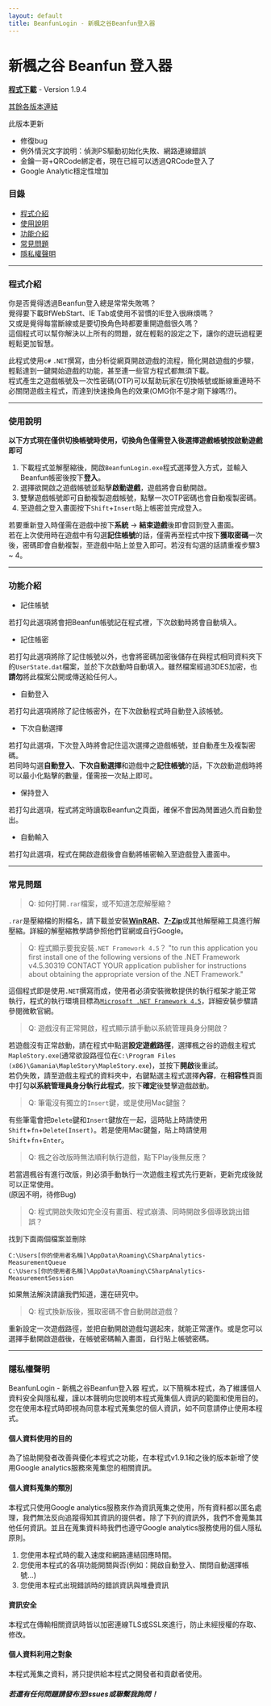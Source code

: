 ```yaml
---
layout: default
title: BeanfunLogin - 新楓之谷Beanfun登入器
---
```


# 新楓之谷 Beanfun 登入器

[**程式下載**](https://github.com/kevin940726/BeanfunLogin/releases/download/v1.9.4/BeanfunLogin-v1.9.4.zip) - Version 1.9.4

[其餘各版本連結](https://github.com/kevin940726/BeanfunLogin/releases)

此版本更新

* 修復bug
* 例外情況文字說明：偵測PS驅動初始化失敗、網路連線錯誤
* 金鑰一哥+QRCode綁定者，現在已經可以透過QRCode登入了
* Google Analytic穩定性增加

### 目錄
* [程式介紹](#程式介紹)
* [使用說明](#使用說明)
* [功能介紹](#功能介紹)
* [常見問題](#常見問題)
* [隱私權聲明](#隱私權聲明)

---

### 程式介紹

你是否覺得透過Beanfun登入總是常常失敗嗎？  
覺得要下載BfWebStart、IE Tab或使用不習慣的IE登入很麻煩嗎？  
又或是覺得每當斷線或是要切換角色時都要重開遊戲很久嗎？  
這個程式可以幫你解決以上所有的問題，就在輕鬆的設定之下，讓你的遊玩過程更輕鬆更加智慧。

此程式使用``c#`` ``.NET``撰寫，由分析從網頁開啟遊戲的流程，簡化開啟遊戲的步驟，輕鬆達到一鍵開始遊戲的功能，甚至連一些官方程式都無須下載。  
程式產生之遊戲帳號及一次性密碼(OTP)可以幫助玩家在切換帳號或斷線重連時不必關閉遊戲主程式，而達到快速換角色的效果(OMG你不是才剛下線嗎!?)。

---

### 使用說明

**以下方式現在僅供切換帳號時使用，切換角色僅需登入後選擇遊戲帳號按啟動遊戲即可**

1. 下載程式並解壓縮後，開啟`BeanfunLogin.exe`程式選擇登入方式，並輸入Beanfun帳密後按下**登入**。
2. 選擇欲開啟之遊戲帳號並點擊**啟動遊戲**，遊戲將會自動開啟。
3. 雙擊遊戲帳號即可自動複製遊戲帳號，點擊一次OTP密碼也會自動複製密碼。
4. 至遊戲之登入畫面按下`Shift`+`Insert`貼上帳密並完成登入。

若要重新登入時僅需在遊戲中按下**系統** -> **結束遊戲**後即會回到登入畫面。  
若在上次使用時在遊戲中有勾選**記住帳號**的話，僅需再至程式中按下**獲取密碼**一次後，密碼即會自動複製，至遊戲中貼上並登入即可。若沒有勾選的話請重複步驟3 ~ 4。

---

### 功能介紹

* 記住帳號

若打勾此選項將會把Beanfun帳號記在程式裡，下次啟動時將會自動填入。

* 記住帳密

若打勾此選項將除了記住帳號以外，也會將密碼加密後儲存在與程式相同資料夾下的`UserState.dat`檔案，並於下次啟動時自動填入。雖然檔案經過3DES加密，也**請勿**將此檔案公開或傳送給任何人。

* 自動登入

若打勾此選項將除了記住帳密外，在下次啟動程式時自動登入該帳號。

* 下次自動選擇

若打勾此選項，下次登入時將會記住這次選擇之遊戲帳號，並自動產生及複製密碼。  
若同時勾選**自動登入**、**下次自動選擇**和遊戲中之**記住帳號**的話，下次啟動遊戲時將可以最小化點擊的數量，僅需按一次貼上即可。

* 保持登入

若打勾此選項，程式將定時讀取Beanfun之頁面，確保不會因為閒置過久而自動登出。

* 自動輸入

若打勾此選項，程式在開啟遊戲後會自動將帳密輸入至遊戲登入畫面中。

---

### 常見問題

> Q: 如何打開`.rar`檔案，或不知道怎麼解壓縮？

`.rar`是壓縮檔的附檔名，請下載並安裝[**WinRAR**](http://www.rar.com.tw/download.html)、[**7-Zip**](http://www.7-zip.org/)或其他解壓縮工具進行解壓縮。詳細的解壓縮教學請參照他們官網或自行Google。

> Q: 程式顯示要我安裝`.NET Framework 4.5`？
> "to run this application you first install one of the following versions of the .NET Framework v4.5.30319 CONTACT YOUR application publisher for instructions about obtaining the appropriate version of the .NET Framework."

這個程式即是使用`.NET`撰寫而成，使用者必須安裝微軟提供的執行框架才能正常執行，程式的執行環境目標為[`Microsoft .NET Framework 4.5`](https://www.microsoft.com/en-us/download/details.aspx?id=30653)，詳細安裝步驟請參閱微軟官網。

> Q: 遊戲沒有正常開啟，程式顯示請手動以系統管理員身分開啟？

若遊戲沒有正常啟動，請在程式中點選**設定遊戲路徑**，選擇楓之谷的遊戲主程式`MapleStory.exe`(通常欲設路徑位在`C:\Program Files (x86)\Gamania\MapleStory\MapleStory.exe`)，並按下**開啟**後重試。  
若仍失敗，請至遊戲主程式的資料夾中，右鍵點選主程式選擇**內容**，在**相容性**頁面中打勾**以系統管理員身分執行此程式**，按下**確定**後雙擊遊戲啟動。

> Q: 筆電沒有獨立的`Insert`鍵，或是使用Mac鍵盤？

有些筆電會把`Delete`鍵和`Insert`鍵放在一起，這時貼上時請使用`Shift`+`fn`+`Delete(Insert)`。若是使用Mac鍵盤，貼上時請使用`Shift`+`fn`+`Enter`。

> Q: 楓之谷改版時無法順利執行遊戲，點下Play後無反應？

若當週楓谷有進行改版，則必須手動執行一次遊戲主程式先行更新，更新完成後就可以正常使用。  
(原因不明，待修Bug)

> Q: 程式開啟失敗如完全沒有畫面、程式崩潰、同時開啟多個導致跳出錯誤？

找到下面兩個檔案並刪除
```
C:\Users[你的使用者名稱]\AppData\Roaming\CSharpAnalytics-MeasurementQueue
C:\Users[你的使用者名稱]\AppData\Roaming\CSharpAnalytics-MeasurementSession
```
如果無法解決請讓我們知道，還在研究中。

> Q: 程式換新版後，獲取密碼不會自動開啟遊戲？

重新設定一次遊戲路徑，並把自動開啟遊戲勾選起來，就能正常運作。或是您可以選擇手動開啟遊戲後，在帳號密碼輸入畫面，自行貼上帳號密碼。

---

### 隱私權聲明

BeanfunLogin - 新楓之谷Beanfun登入器 程式，以下簡稱本程式，為了維護個人資料安全與隱私權，謹以本聲明向您說明本程式蒐集個人資訊的範圍和使用目的。您在使用本程式時即視為同意本程式蒐集您的個人資訊，如不同意請停止使用本程式。

#### 個人資料使用的目的

為了協助開發者改善與優化本程式之功能，在本程式v1.9.1和之後的版本新增了使用Google analytics服務來蒐集您的相關資訊。

#### 個人資料蒐集的類別

本程式只使用Google analytics服務來作為資訊蒐集之使用，所有資料都以匿名處理，我們無法反向追蹤得知其資訊的提供者。除了下列的資訊外，我們不會蒐集其他任何資訊。並且在蒐集資料時我們也遵守Google analytics服務使用的個人隱私原則。

1. 您使用本程式時的載入速度和網路連結回應時間。
2. 您使用本程式的各項功能開關與否(例如：開啟自動登入、關閉自動選擇帳號...)
3. 您使用本程式出現錯誤時的錯誤資訊與堆疊資訊

#### 資訊安全

本程式在傳輸相關資訊時皆以加密連線TLS或SSL來進行，防止未經授權的存取、修改。

#### 個人資料利用之對象

本程式蒐集之資料，將只提供給本程式之開發者和貢獻者使用。

##### 若還有任何問題請發布至Issues或聯繫我詢問！    
